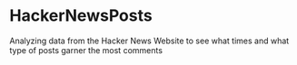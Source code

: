 # HackerNewsPosts
Analyzing data from the Hacker News Website to see what times and what type of posts garner the most comments

